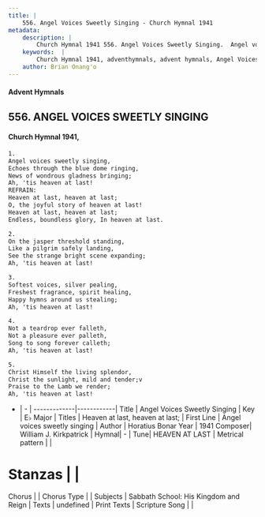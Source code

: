 ```yaml
---
title: |
    556. Angel Voices Sweetly Singing - Church Hymnal 1941
metadata:
    description: |
        Church Hymnal 1941 556. Angel Voices Sweetly Singing.  Angel voices sweetly singing,  Echoes through the blue dome ringing,  News of wondrous gladness bringing;  Ah, 'tis heaven at last!  
    keywords:  |
        Church Hymnal 1941, adventhymnals, advent hymnals, Angel Voices Sweetly Singing, Angel voices sweetly singing. Heaven at last, heaven at last; 
    author: Brian Onang'o
---
```


#### Advent Hymnals
## 556. ANGEL VOICES SWEETLY SINGING
####  Church Hymnal 1941,

```txt
1.
Angel voices sweetly singing, 
Echoes through the blue dome ringing, 
News of wondrous gladness bringing; 
Ah, 'tis heaven at last! 
REFRAIN:
Heaven at last, heaven at last; 
O, the joyful story of heaven at last! 
Heaven at last, heaven at last; 
Endless, boundless glory, In heaven at last. 

2.
On the jasper threshold standing, 
Like a pilgrim safely landing, 
See the strange bright scene expanding; 
Ah, 'tis heaven at last! 

3.
Softest voices, silver pealing, 
Freshest fragrance, spirit healing, 
Happy hymns around us stealing; 
Ah, 'tis heaven at last! 

4.
Not a teardrop ever falleth, 
Not a pleasure ever palleth, 
Song to song forever calleth; 
Ah, 'tis heaven at last! 

5.
Christ Himself the living splendor, 
Christ the sunlight, mild and tender;v 
Praise to the Lamb we render; 
Ah, 'tis heaven at last!

```

- |   -  |
-------------|------------|
Title | Angel Voices Sweetly Singing |
Key | E♭ Major |
Titles | Heaven at last, heaven at last;  |
First Line | Angel voices sweetly singing |
Author | Horatius Bonar
Year | 1941
Composer| William J. Kirkpatrick |
Hymnal|  - |
Tune| HEAVEN AT LAST |
Metrical pattern | |
# Stanzas |  |
Chorus |  |
Chorus Type |  |
Subjects | Sabbath School: His Kingdom and Reign |
Texts | undefined |
Print Texts | 
Scripture Song |  |
    
